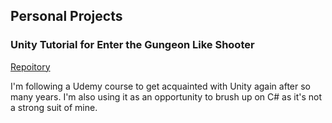 ## Personal Projects

### Unity Tutorial for Enter the Gungeon Like Shooter

[Repoitory](https://github.com/agriffi10/unity-2d-shooter-tuts)

I'm following a Udemy course to get acquainted with Unity again after so many years. I'm also using it as an opportunity to brush up on C# as it's not a strong suit of mine.

